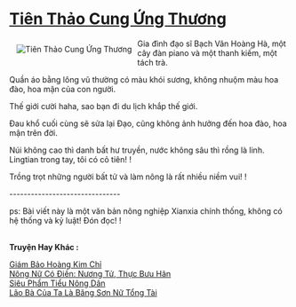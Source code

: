 <a href="https://truyenwiki.net/tien-thao-cung-ung-thuong.36447/" title="Tiên Thảo Cung Ứng Thương"><h1>Tiên Thảo Cung Ứng Thương</h1></a><div style="display:table"><img align="right" style="float: left; padding: 10px;" src="https://truyenwiki.net/a/img/str/src/36447.jpg" alt="Tiên Thảo Cung Ứng Thương">Gia đình đạo sĩ Bạch Vân Hoàng Hà, một cây đàn piano và một thanh kiếm, một tách trà.<p></p> Quần áo bằng lông vũ thường có màu khói sương, không nhuộm màu hoa đào, hoa mận của con người.<p></p> Thế giới cười haha, sao bạn đi du lịch khắp thế giới.<p></p> Đau khổ cuối cùng sẽ sửa lại Đạo, cũng không ảnh hưởng đến hoa đào, hoa mận trên đời.<p></p> Núi không cao thì danh bất hư truyền, nước không sâu thì rồng là linh. Lingtian trong tay, tôi có cỏ tiên! !<p></p> Trồng trọt những người bất tử và làm nông là rất nhiều niềm vui! !<p></p> -------------------------------<p></p> ps: Bài viết này là một văn bản nông nghiệp Xianxia chính thống, không có hệ thống và kỷ luật! Đón đọc! !</div><p><br><b>Truyện Hay Khác :</b></p><a href="https://truyenwiki.net/giam-bao-hoang-kim-chi.36632/" alt="Giám Bảo Hoàng Kim Chỉ">Giám Bảo Hoàng Kim Chỉ</a><br/><a href="https://github.com/nownovels/wikidich/tree/master/truyenhay/39299" alt="Nông Nữ Có Điền: Nương Tử, Thực Bưu Hãn">Nông Nữ Có Điền: Nương Tử, Thực Bưu Hãn</a><br/><a href="https://github.com/nownovels/wikidich/tree/master/truyenhay/35444" alt="Siêu Phẩm Tiểu Nông Dân">Siêu Phẩm Tiểu Nông Dân</a><br/><a href="https://sangtacviet.wordpress.com/2020/10/22/lao-ba-cua-ta-la-bang-son-nu-tong-tai/" alt="Lão Bà Của Ta Là Băng Sơn Nữ Tổng Tài">Lão Bà Của Ta Là Băng Sơn Nữ Tổng Tài</a><br/>